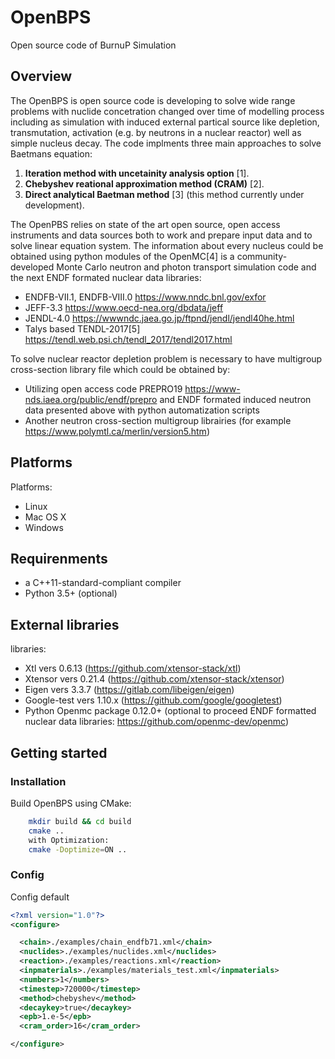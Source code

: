 # OpenBPS
Open source code of BurnuP Simulation
## Overview
The OpenBPS is open source code is developing to solve wide range problems with nuclide concetration changed over time of modelling process including as simulation
with induced external partical source like depletion, transmutation, activation (e.g. by neutrons in a nuclear reactor) well as simple nucleus decay. The code implments three main approaches to solve Baetmans equation:
1.  **Iteration method with uncetainity analysis option** [1].
2.  **Chebyshev reational approximation method (CRAM)** [2].
3.  **Direct analytical Baetman method** [3] (this method currently under development).

The OpenPBS relies on state of the art open source, open access instruments and data sources both to work and prepare input data and to solve linear equation system.
The information about every nucleus could be obtained using python modules of the OpenMC[4] is a community-developed Monte Carlo neutron and photon transport simulation code and
the next ENDF formated nuclear data libraries:
*   ENDFB-VII.1, ENDFB-VIII.0 https://www.nndc.bnl.gov/exfor
*   JEFF-3.3 https://www.oecd-nea.org/dbdata/jeff
*   JENDL-4.0 https://wwwndc.jaea.go.jp/ftpnd/jendl/jendl40he.html
*   Talys based TENDL-2017[5] https://tendl.web.psi.ch/tendl_2017/tendl2017.html

To solve nuclear reactor depletion problem is necessary to have multigroup cross-section library file which could be obtained by:
*   Utilizing open access code PREPRO19 https://www-nds.iaea.org/public/endf/prepro and ENDF formated induced neutron data presented above with python  automatization scripts
*   Another neutron cross-section multigroup librairies (for example https://www.polymtl.ca/merlin/version5.htm)

## Platforms

Platforms:

*   Linux
*   Mac OS X
*   Windows
## Requirenments
* a C++11-standard-compliant compiler
* Python 3.5+ (optional)
## External libraries

libraries:

*   Xtl vers 0.6.13 (https://github.com/xtensor-stack/xtl)
*   Xtensor vers 0.21.4 (https://github.com/xtensor-stack/xtensor)
*   Eigen vers 3.3.7 (https://gitlab.com/libeigen/eigen)
*   Google-test vers 1.10.x (https://github.com/google/googletest)
*   Python Openmc package 0.12.0+ (optional to proceed ENDF formatted nuclear data libraries: https://github.com/openmc-dev/openmc)

## Getting started
### Installation
Build OpenBPS using CMake:
``` bash
    mkdir build && cd build
    cmake ..
    with Optimization:
    cmake -Doptimize=ON ..
```
### Config
Config default
``` xml
<?xml version="1.0"?>
<configure>

  <chain>./examples/chain_endfb71.xml</chain>
  <nuclides>./examples/nuclides.xml</nuclides>
  <reaction>./examples/reactions.xml</reaction>
  <inpmaterials>./examples/materials_test.xml</inpmaterials>
  <numbers>1</numbers>
  <timestep>720000</timestep>
  <method>chebyshev</method>
  <decaykey>true</decaykey>
  <epb>1.e-5</epb>
  <cram_order>16</cram_order>

</configure>
```
